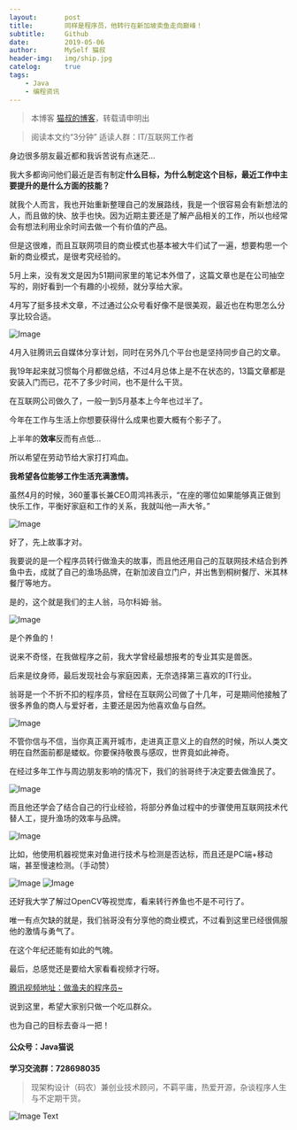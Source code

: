 ```yaml
---
layout:       post
title:        同样是程序员，他转行在新加坡卖鱼走向巅峰！
subtitle:     Github
date:         2019-05-06
author:       MySelf 猫叔
header-img:   img/ship.jpg
catelog:      true
tags:
    - Java
    - 编程资讯
---
```


> 本博客 [猫叔的博客](https://unclecatmyself.github.io/)，转载请申明出

> 阅读本文约“3分钟”
> 适读人群：IT/互联网工作者

身边很多朋友最近都和我诉苦说有点迷茫...

我大多都询问他们最近是否有制定**什么目标，为什么制定这个目标，最近工作中主要提升的是什么方面的技能？**

就我个人而言，我也开始重新整理自己的发展路线，我是一个很容易会有新想法的人，而且做的快、放手也快。因为近期主要还是了解产品相关的工作，所以也经常会有想法利用业余时间去做一个有价值的产品。

但是这很难，而且互联网项目的商业模式也基本被大牛们试了一遍，想要构思一个新的商业模式，是很考究经验的。

5月上来，没有发文是因为51期间家里的笔记本外借了，这篇文章也是在公司抽空写的，刚好看到一个有趣的小视频，就分享给大家。

4月写了挺多技术文章，不过通过公众号看好像不是很美观，最近也在构思怎么分享比较合适。

![Image](https://raw.githubusercontent.com/UncleCatMySelf/img-myself/master/img/write/5-8.png)


4月入驻腾讯云自媒体分享计划，同时在另外几个平台也是坚持同步自己的文章。

我19年起来就习惯每个月都做总结，不过4月总体上是不在状态的，13篇文章都是安装入门而已，花不了多少时间，也不是什么干货。

在互联网公司做久了，一般一到5月基本上今年也过半了。

今年在工作与生活上你想要获得什么成果也要大概有个影子了。

上半年的**效率**反而有点低...

所以希望在劳动节给大家打打鸡血。

**我希望各位能够工作生活充满激情。**

虽然4月的时候，360董事长兼CEO周鸿祎表示，“在座的哪位如果能够真正做到快乐工作，平衡好家庭和工作的关系，我就叫他一声大爷。”

![Image](https://raw.githubusercontent.com/UncleCatMySelf/img-myself/master/img/write/5-9.png)

好了，先上故事才对。

我要说的是一个程序员转行做渔夫的故事，而且他还用自己的互联网技术结合到养鱼中去，成就了自己的渔场品牌，在新加波自立门户，并出售到桐树餐厅、米其林餐厅等地方。

是的，这个就是我们的主人翁，马尔科姆·翁。

![Image](https://raw.githubusercontent.com/UncleCatMySelf/img-myself/master/img/write/5-3.png)

是个养鱼的！

说来不奇怪，在我做程序之前，我大学曾经最想报考的专业其实是兽医。

后来是纹身师，最后发现社会与家庭因素，无奈选择第三喜欢的IT行业。

翁哥是一个不折不扣的程序员，曾经在互联网公司做了十几年，可是期间他接触了很多养鱼的商人与爱好者，主要还是因为他喜欢鱼与自然。

![Image](https://raw.githubusercontent.com/UncleCatMySelf/img-myself/master/img/write/5-2.png)

不管你信与不信，当你真正离开城市，走进真正意义上的自然的时候，所以人类文明在自然面前都是蝼蚁。你要保持敬畏与感叹，世界竟如此神奇。

在经过多年工作与周边朋友影响的情况下，我们的翁哥终于决定要去做渔民了。

![Image](https://raw.githubusercontent.com/UncleCatMySelf/img-myself/master/img/write/5-4.png)

而且他还学会了结合自己的行业经验，将部分养鱼过程中的步骤使用互联网技术代替人工，提升渔场的效率与品牌。

![Image](https://raw.githubusercontent.com/UncleCatMySelf/img-myself/master/img/write/5-5.png)

比如，他使用机器视觉来对鱼进行技术与检测是否达标，而且还是PC端+移动端，甚至慢速检测。（手动赞）

![Image](https://raw.githubusercontent.com/UncleCatMySelf/img-myself/master/img/write/5-6.png)
![Image](https://raw.githubusercontent.com/UncleCatMySelf/img-myself/master/img/write/5-7.png)

还好我大学了解过OpenCV等视觉库，看来转行养鱼也不是不可行了。

唯一有点欠缺的就是，我们翁哥没有分享他的商业模式，不过看到这里已经很佩服他的激情与勇气了。

在这个年纪还能有如此的气魄。

最后，总感觉还是要给大家看看视频才行呀。

[腾讯视频地址：做渔夫的程序员~](https://v.qq.com/x/cover/8ps6953eqcr4a0t/t06002hw364.html)

说到这里，希望大家别只做一个吃瓜群众。

也为自己的目标去奋斗一把！

#### 公众号：Java猫说

**学习交流群：728698035**

> 现架构设计（码农）兼创业技术顾问，不羁平庸，热爱开源，杂谈程序人生与不定期干货。

![Image Text](https://user-gold-cdn.xitu.io/2018/12/28/167f41f1a5729856?w=344&h=344&f=jpeg&s=8231)